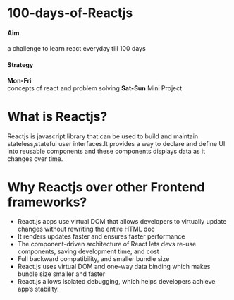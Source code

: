 # 100-days-of-Reactjs
#### Aim
a challenge to learn react everyday till 100 days 
#### Strategy
**Mon-Fri**  
concepts of react and problem solving
**Sat-Sun**
Mini Project

# What is Reactjs?
Reactjs is javascript library that can be used to build and maintain stateless,stateful user interfaces.It provides a way to declare and define UI into reusable components and these components displays data as it changes over time.

# Why Reactjs over other Frontend frameworks?
* React.js apps use virtual DOM that allows developers to virtually update changes without rewriting the entire HTML doc
* It renders updates faster and ensures faster performance
* The component-driven architecture of React lets devs re-use components, saving development time, and cost
* Full backward compatibility, and smaller bundle size
* React.js uses virtual DOM and one-way data binding  which makes bundle size smaller and faster
* React.js allows isolated debugging, which helps developers achieve app’s stability. 

